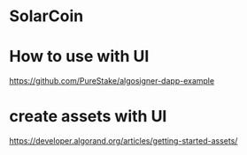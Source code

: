 # SolarCoin

# How to use with UI
https://github.com/PureStake/algosigner-dapp-example 

# create assets with UI
https://developer.algorand.org/articles/getting-started-assets/
